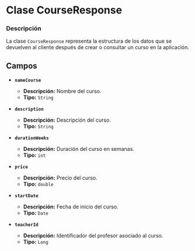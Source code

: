 # Clase CourseResponse

### Descripción
La clase `CourseResponse` representa la estructura de los datos que se devuelven al cliente después de crear o consultar un curso en la aplicación.

## Campos

- **`nameCourse`**
  - **Descripción:** Nombre del curso.
  - **Tipo:** `String`


- **`description`**
  - **Descripción:** Descripción del curso.
  - **Tipo:** `String`


- **`durationWeeks`**
  - **Descripción:** Duración del curso en semanas.
  - **Tipo:** `int`


- **`price`**
  - **Descripción:** Precio del curso.
  - **Tipo:** `double`


- **`startDate`**
  - **Descripción:** Fecha de inicio del curso.
  - **Tipo:** `Date`


- **`teacherId`**
  - **Descripción:** Identificador del profesor asociado al curso.
  - **Tipo:** `Long`
